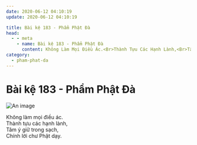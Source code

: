 ```yaml
---
date: 2020-06-12 04:10:19
update: 2020-06-12 04:10:19

title: Bài kệ 183 - Phẩm Phật Đà
head:
  - - meta
    - name: Bài kệ 183 - Phẩm Phật Đà
      content: Không Làm Mọi Điều Ác.<Br>Thành Tựu Các Hạnh Lành,<Br>Tâm Ý Giữ Trong Sạch,<Br>Chính Lời Chư Phật Dạy.<Br>
category:
  - pham-phat-da
---
```


# Bài kệ 183 - Phẩm Phật Đà

![An image](/img/pham-phat-da/pham-phat-da-183.jpg)

Không làm mọi điều ác.<br>Thành tựu các hạnh lành,<br>Tâm ý giữ trong sạch,<br>Chính lời chư Phật dạy.<br>
